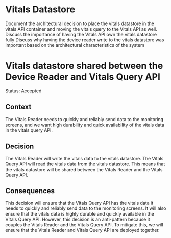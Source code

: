 # Vitals Datastore

Document the architectural decision to place the vitals datastore in the vitals API container and moving the vitals query to the Vitals API as well.
Discuss the importance of having the Vitals API own the vitals datastore fully
Discuss why having the device reader write to the vitals datastore was important based on the architectural characteristics of the system

# Vitals datastore shared between the Device Reader and Vitals Query API

Status: Accepted

## Context

The Vitals Reader needs to quickly and reliably send data to the monitoring
screens, and we want high durability and quick availability of the vitals data
in the vitals query API.

## Decision

The Vitals Reader will write the vitals data to the vitals datastore. The Vitals
Query API will read the vitals data from the vitals datastore. This means that
the vitals datastore will be shared between the Vitals Reader and the Vitals
Query API.

## Consequences

This decision will ensure that the Vitals Query API has the vitals data it needs
to quickly and reliably send data to the monitoring screens. It will also ensure
that the vitals data is highly durable and quickly available in the Vitals Query
API. However, this decision is an anti-pattern because it couples the Vitals
Reader and the Vitals Query API. To mitigate this, we will ensure that the
Vitals Reader and Vitals Query API are deployed together.
